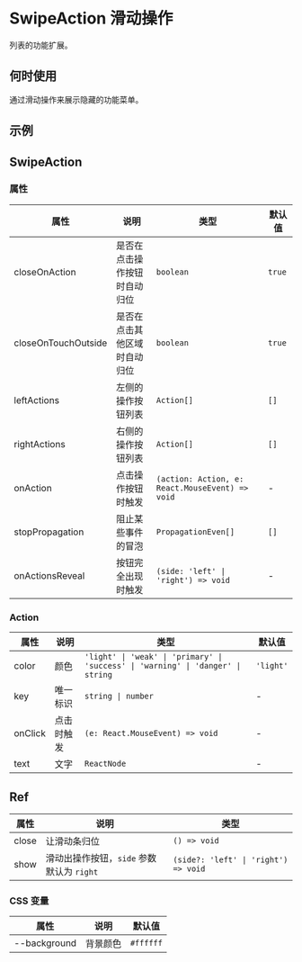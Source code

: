 # SwipeAction 滑动操作

列表的功能扩展。

## 何时使用

通过滑动操作来展示隐藏的功能菜单。

## 示例

<code src="./demos/demo1.tsx"></code>

## SwipeAction

### 属性

| 属性 | 说明 | 类型 | 默认值 |
| --- | --- | --- | --- |
| closeOnAction | 是否在点击操作按钮时自动归位 | `boolean` | `true` |
| closeOnTouchOutside | 是否在点击其他区域时自动归位 | `boolean` | `true` |
| leftActions | 左侧的操作按钮列表 | `Action[]` | `[]` |
| rightActions | 右侧的操作按钮列表 | `Action[]` | `[]` |
| onAction | 点击操作按钮时触发 | `(action: Action, e: React.MouseEvent) => void` | - |
| stopPropagation | 阻止某些事件的冒泡 | `PropagationEven[]` | `[]` |
| onActionsReveal | 按钮完全出现时触发 | `(side: 'left' \| 'right') => void` | - |

### Action

| 属性 | 说明 | 类型 | 默认值 |
| --- | --- | --- | --- |
| color | 颜色 | `'light' \| 'weak' \| 'primary' \| 'success' \| 'warning' \| 'danger' \| string` | `'light'` |
| key | 唯一标识 | `string \| number` | - |
| onClick | 点击时触发 | `(e: React.MouseEvent) => void` | - |
| text | 文字 | `ReactNode` | - |

## Ref

| 属性 | 说明 | 类型 |
| --- | --- | --- |
| close | 让滑动条归位 | `() => void` |
| show | 滑动出操作按钮，`side` 参数默认为 `right` | `(side?: 'left' \| 'right') => void` |

### CSS 变量

| 属性         | 说明     | 默认值    |
| ------------ | -------- | --------- |
| --background | 背景颜色 | `#ffffff` |
